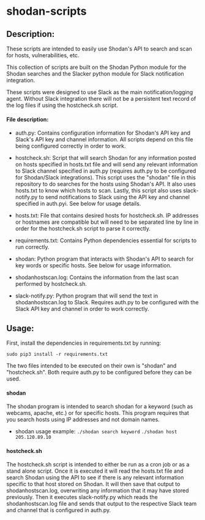 # shodan-scripts

## Description:
These scripts are intended to easily use Shodan's API to search and scan for hosts, vulnerabilities, etc. 

This collection of scripts are built on the Shodan Python module for the Shodan searches and the Slacker python module for Slack notification integration. 

These scripts were designed to use Slack as the main notification/logging agent. Without Slack integration there will not be a persistent text record of the log files if using the hostcheck.sh script.



#### File description:
- auth.py: Contains configuration information for Shodan's API key and Slack's API key and channel information. All scripts depend on this file being configured correctly in order to work.

- hostcheck.sh: Script that will search Shodan for any information posted on hosts specified in hosts.txt file and will send any relevant information to Slack channel specified in auth.py (requires auth.py to be configured for Shodan/Slack integrations). This script uses the "shodan" file in this repository to do searches for the hosts using Shodan's API. It also uses hosts.txt to know which hosts to scan. Lastly, this script also uses slack-notify.py to send notifications to Slack using the API key and channel specified in auth.pyi. See below for usage details.  

- hosts.txt: File that contains desired hosts for hostcheck.sh. IP addresses or hostnames are compatible but will need to be separated line by line in order for the hostcheck.sh script to parse it correctly.

- requirements.txt: Contains Python dependencies essential for scripts to run correctly.

- shodan: Python program that interacts with Shodan's API to search for key words or specific hosts. See below for usage information.

- shodanhostscan.log: Contains the information from the last scan performed by hostcheck.sh.

- slack-notify.py: Python program that will send the text in shodanhostscan.log to Slack. Requires auth.py to be configured with the Slack API key and channel in order to work correctly.



## Usage:
First, install the dependencies in requirements.txt by running:

`sudo pip3 install -r requirements.txt`


The two files intended to be executed on their own is "shodan" and "hostcheck.sh". Both require auth.py to be configured before they can be used.

#### shodan
The shodan program is intended to search shodan for a keyword (such as webcams, apache, etc.) or for specific hosts. This program requires that you search hosts using IP addresses and not domain names.

- shodan usage example:
`./shodan search keyword` 
`./shodan host 205.120.89.10`

#### hostcheck.sh
The hostcheck.sh script is intended to either be run as a cron job or as a stand alone script. Once it is executed it will read the hosts.txt file and search Shodan using the API to see if there is any relevant information specific to that host stored on Shodan. It will then save that output to shodanhostscan.log, overwriting any information that it may have stored previously. Then it executes slack-notify.py which reads the shodanhostscan.log file and sends that output to the respective Slack team and channel that is configured in auth.py. 
